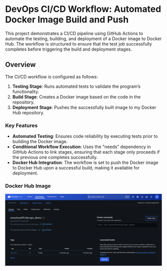 # DevOps CI/CD Workflow: Automated Docker Image Build and Push

This project demonstrates a CI/CD pipeline using GitHub Actions to automate the testing, building, and deployment of a Docker image to Docker Hub. The workflow is structured to ensure that the test job successfully completes before triggering the build and deployment stages.

## Overview

The CI/CD workflow is configured as follows:
1. **Testing Stage**: Runs automated tests to validate the program’s functionality.
2. **Build Stage**: Creates a Docker image based on the code in the repository.
3. **Deployment Stage**: Pushes the successfully built image to my Docker Hub repository.

### Key Features
- **Automated Testing**: Ensures code reliability by executing tests prior to building the Docker image.
- **Conditional Workflow Execution**: Uses the "needs" dependency in GitHub Actions to link stages, ensuring that each stage only proceeds if the previous one completes successfully.
- **Docker Hub Integration**: The workflow is set to push the Docker image to Docker Hub upon a successful build, making it available for deployment.

### Docker Hub Image
![Docker Image in Docker Hub](Dockerhub.png)
